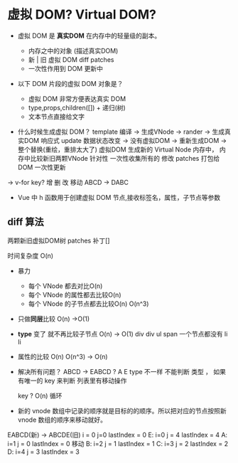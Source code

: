 # 虚拟 DOM? Virtual DOM?

- 虚拟 DOM 是 **真实DOM** 在内存中的轻量级的副本。
  - 内存之中的对象 (描述真实DOM)
  - 新 | 旧 虚拟 DOM diff patches
  - 一次性作用到 DOM 更新中

- 以下 DOM 片段的虚拟 DOM 对象是？
  - 虚拟 DOM 非常方便表达真实 DOM
  - type,props,children([]) + 递归(树)
  - 文本节点直接给文字

- 什么时候生成虚拟 DOM？
  template 编译 -> 生成VNode -> rander -> 生成真实DOM
  响应式 update 数据状态改变 -> 没有虚拟DOM -> 重新生成DOM -> 整个替换(重绘，重排太大了)
  虚拟DOM 生成新的 Virtual Node 内存中， 内存中比较新旧两颗VNode
  针对性 一次性收集所有的 修改 patches 打包给 DOM 一次性更新

-> v-for key?
   增 删 改 移动
   ABCD -> DABC
- Vue 中 h 函数用于创建虚拟 DOM 节点,接收标签名，属性，子节点等参数

## diff 算法
两颗新旧虚拟DOM树
patches 补丁[]

时间复杂度 O(n)

- 暴力
  - 每个 VNode 都去对比O(n)
  - 每个 VNode 的属性都去比较O(n)
  - 每个 VNode 的子节点都去比较O(n)
  O(n^3)
  
- 只做**同层**比较 O(n) ->O(1)
- **type** 变了 就不再比较子节点 O(n) -> O(1)
  div       div
    ul        span 一个节点都没有
      li
      li
- 属性的比较 O(n)
O(n^3) -> O(n)

- 解决所有问题？
  ABCD -> EABCD ?
  A E type 不一样
  不能判断 类型 ， 如果有唯一的 key 来判断
  列表里有移动操作

  key ? O(n) 循环

- 新的 vnode 数组中记录的顺序就是目标的的顺序。所以把对应的节点按照新 vnode 数组的顺序来移动就好。

EABCD(新)                ->            ABCDE(旧)
i = 0 j=0 lastIndex = 0 
E: i=0                                  j = 4 lastIndex = 4
A: i=1                                  j = 0 lastIndex = 0 移动
B: i=2                                  j = 1 lastIndex = 1
C: i=3                                  j = 2 lastIndex = 2
D: i=4                                  j = 3 lastIndex = 3
